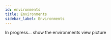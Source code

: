 ```yaml
---
id: environments
title: Environments
sidebar_label: Environments
---
```

In progress... show the environments view picture
